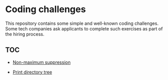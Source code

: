 # Coding challenges

This repository contains some simple and well-known coding challenges.
Some tech companies ask applicants to complete such exercises as part of the hiring process.

## TOC

- [Non-maximum suppression](nms.py)

- [Print directory tree](tree.py)

